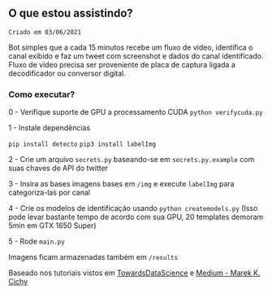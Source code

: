 ## O que estou assistindo?

`Criado em 03/06/2021 `

Bot simples que a cada 15 minutos recebe um fluxo de video, identifica o canal exibido e faz um tweet com screenshot e dados do canal identificado.
Fluxo de video precisa ser proveniente de placa de captura ligada a decodificador ou conversor digital.

### Como executar?

0 - Verifique suporte de GPU a processamento CUDA
`python verifycuda.py`

1 - Instale dependências

`pip install detecto`
`pip3 install labelImg`

2 - Crie um arquivo `secrets.py` baseando-se em `secrets.py.example` com suas chaves de API do twitter

3 - Insira as bases imagens bases em `/img` e execute `labelImg` para categoriza-las por canal

4 - Crie os modelos de identificação usando `python createmodels.py` (Isso pode levar bastante tempo de acordo com sua GPU, 20 templates demoram 5min em GTX 1650 Super)

5 - Rode `main.py`

Imagens ficam armazenadas também em `/results`


Baseado nos tutoriais vistos em [TowardsDataScience](https://towardsdatascience.com/build-a-custom-trained-object-detection-model-with-5-lines-of-code-713ba7f6c0fb) e [Medium - Marek K. Cichy](https://medium.com/@marekkcichy/how-to-set-up-an-obscenely-easy-tweetbot-in-python-7837d776e706)

